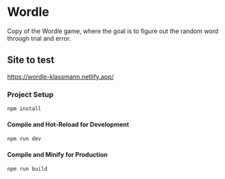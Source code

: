 # Wordle

Copy of the Wordle game, where the goal is to figure out the random word through trial and error.

## Site to test

https://wordle-klassmann.netlify.app/


### Project Setup

```sh
npm install
```

#### Compile and Hot-Reload for Development

```sh
npm run dev
```

#### Compile and Minify for Production

```sh
npm run build
```
